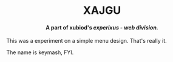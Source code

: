 <div align="center">
<h1>XAJGU</h1>
<h4>A part of xubiod's <i>experixus - web division.</i></h4>
</div>

This was a experiment on a simple menu design. That's really it.

The name is keymash, FYI.
